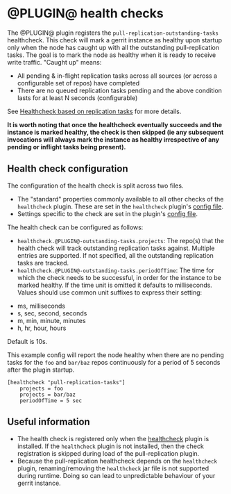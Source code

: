 @PLUGIN@ health checks
==============

The @PLUGIN@ plugin registers the `pull-replication-outstanding-tasks`
healthcheck. This check will mark a gerrit instance as healthy upon
startup only when the node has caught up with all the outstanding
pull-replication tasks. The goal is to mark the node as healthy when it
is ready to receive write traffic. "Caught up" means:

- All pending & in-flight replication tasks across all sources (or
across a configurable set of repos) have completed
- There are no queued replication tasks pending and the above condition
lasts for at least N seconds (configurable)

See [Healthcheck based on replication tasks](https://issues.gerritcodereview.com/issues/312895374) for more details.

**It is worth noting that once the healthcheck eventually succeeds and
the instance is marked healthy, the check is then skipped (ie any
subsequent invocations will always mark the instance as healthy
irrespective of any pending or inflight tasks being present).**

Health check configuration
--------------------------

The configuration of the health check is split across two files.
- The "standard" properties commonly available to all other checks
of the `healthcheck` plugin. These are set in the `healthcheck` plugin's
[config file](https://gerrit.googlesource.com/plugins/healthcheck/+/refs/heads/master/src/main/resources/Documentation/config.md#settings).
- Settings specific to the check are set in the plugin's [config file](./config.md#file-pluginconfig).


The health check can be configured as follows:
- `healthcheck.@PLUGIN@-outstanding-tasks.projects`: The repo(s) that
the health check will track outstanding replication tasks against.
Multiple entries are supported. If not specified, all the outstanding
replication tasks are tracked.
- `healthcheck.@PLUGIN@-outstanding-tasks.periodOfTime`: The time for
which the check needs to be successful, in order for the instance to be
marked healthy. If the time unit is omitted it defaults to milliseconds.
Values should use common unit suffixes to express their setting:

* ms, milliseconds
* s, sec, second, seconds
* m, min, minute, minutes
* h, hr, hour, hours

Default is 10s.

This example config will report the node healthy when there are no
pending tasks for the `foo` and `bar/baz` repos continuously for a
period of 5 seconds after the plugin startup.
```
[healthcheck "pull-replication-tasks"]
    projects = foo
    projects = bar/baz
    periodOfTime = 5 sec
```

Useful information
------------------

- The health check is registered only when the [healthcheck](https://gerrit.googlesource.com/plugins/healthcheck) plugin
is installed. If the `healthcheck` plugin is not installed, then the
check registration is skipped during load of the pull-replication
plugin.
- Because the pull-replication healthcheck depends on the `healthcheck` plugin, renaming/removing the `healthcheck`
jar file is not supported during runtime. Doing so can lead to unpredictable behaviour of your gerrit instance.

